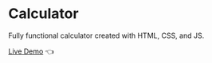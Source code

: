 # Calculator

Fully functional calculator created with HTML, CSS, and JS.

[Live Demo](https://guneyuzel.github.io/calculator/) :point_left:
